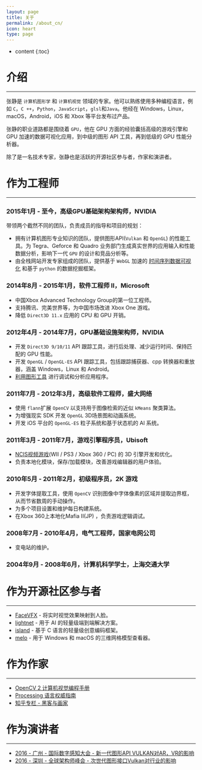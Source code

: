 ```yaml
---
layout: page
title: 关于
permalink: /about_cn/
icon: heart
type: page
---
```


* content
{:toc}

# 介绍
----

张静是 `计算机图形学` 和 `计算机视觉` 领域的专家。他可以熟练使用多种编程语言，例如 `C`，`C ++`，`Python`，`JavaScript`，`glsl`和`Java`。他经在 Windows，Linux，macOS，Android，iOS 和 Xbox 等平台发布过产品。

张静的职业道路都是围绕着 `GPU`，他在 GPU 方面的经验囊括高级的游戏引擎和 GPU 加速的数据可视化应用，到中级的图形 API 工具，再到低级的 GPU 性能分析器。

除了是一名技术专家，张静也是活跃的开源社区参与者，作家和演讲者。

# 作为工程师
----
### 2015年1月 - 至今，高级GPU基础架构架构师，NVIDIA

带领两个截然不同的团队，负责成员的指导和项目的规划：

- 拥有计算机图形专业知识的团队，提供图形API(`Vulkan` 和 `OpenGL`) 的性能工具。为 Tegra、Geforce 和 Quadro 业务部门生成真实世界的应用输入和性能数据分析，影响下一代 `GPU` 的设计和竞品分析等。
- 由全栈网站开发专家组成的团队，提供基于 `WebGL` 加速的 [时间序列数据可视化](https://www.nvidia.com/content/dam/en-zz/Solutions/geforce/news/geforce-rtx-gtx-dxr/geforce-rtx-gtx-dxr-one-metro-exodus-frame.png) 和基于 `python` 的数据挖掘框架。

### 2014年8月 - 2015年1月，软件工程师 II，Microsoft

- 中国Xbox Advanced Technology Group的第一位工程师。
- 支持腾讯、完美世界等，为中国市场改进 Xbox One 游戏。
- 降低 `Direct3D 11.x` 应用的 CPU 和 GPU 开销。

### 2012年4月 - 2014年7月，GPU基础设施架构师，NVIDIA

- 开发 `Direct3D 9/10/11` API 跟踪工具，进行后处理、减少运行时间、保持匹配的 GPU 性能。
- 开发 `OpenGL` / `OpenGL-ES` API 跟踪工具，包括跟踪捕获器、cpp 转换器和重放器，涵盖 Windows，Linux 和 Android。
-  [利用图形工具](https://www.vinjn.com/2013/07/07/graphics-debugging-tools-overview/) 进行调试和分析应用程序。

### 2011年7月 -  2012年3月，高级软件工程师，盛大网络

- 使用 `flann`扩展 `OpenCV` 以支持用于图像检索的近似 `kMeans` 聚类算法。
- 为增强现实 SDK 开发 `OpenGL` 3D场景图和动画系统。
- 开发 iOS 平台的 `OpenGL-ES` 粒子系统和基于状态机的 AI 系统。

### 2011年3月 - 2011年7月，游戏引擎程序员，Ubisoft

- [NCIS视频游戏](http://www.mobygames.com/developer/sheet/view/by_genre/developerId,532850/)(WII / PS3 / Xbox 360 / PC) 的 3D 引擎开发和优化。
- 负责本地化模块，保存/加载模块，改善游戏编辑器的用户体验。

### 2010年5月 - 2011年2月，初级程序员，2K 游戏

- 开发字体提取工具，使用 `OpenCV` 识别图像中字体像素的区域并提取边界框，从而节省数周的手动操作。
- 为多个项目设置和维护每日构建系统。
- 在Xbox 360上本地化Mafia II(JP) ，负责游戏逻辑调试。

### 2008年7月 - 2010年4月，电气工程师，国家电网公司

- 变电站的维护。

### 2004年9月 - 2008年6月，计算机科学学士，上海交通大学

# 作为开源社区参与者
----

-  [FaceVFX](https://github.com/jing-interactive/FaceVFX)  - 将实时视觉效果映射到人脸。
-  [lightnet](https://github.com/jing-vision/lightnet)  - 用于 AI 的轻量级端到端解决方案。
-  [island](https://github.com/island-org/island)  -  基于 C 语言的轻量级创意编码框架。
-  [melo](https://github.com/jing-interactive/melo)  - 用于 Windows 和 macOS 的三维网格模型查看器。

# 作为作家
----

- [OpenCV 2 计算机视觉编程手册](http://www.amazon.cn/OpenCV2%E8%AE%A1%E7%AE%97%E6%9C%BA%E8%A7%86%E8%A7%89%E7%BC%96%E7%A8%8B%E6%89%8B%E5%86%8C-Robert-Laganiere%E8%91%97-%E5%BC%A0%E9%9D%99/dp/B00DO9TC6C/)
- [Processing 语言权威指南](http://www.amazon.cn/Processing%E8%AF%AD%E8%A8%80%E6%9D%83%E5%A8%81%E6%8C%87%E5%8D%97-%E7%91%9E%E6%96%AF/dp/B00FEMKN7Y/)
- [知乎专栏 - 黑客与画家](https://zhuanlan.zhihu.com/hacker-and-painter)

# 作为演讲者
----

-  [2016  - 广州 - 国际数字感知大会 - 新一代图形API VULKAN对AR，VR的影响](http://www.vinjn.com/slides/arvr-api-talk/index.html#/) 
-  [2016  - 深圳 - 全球架构师峰会 - 次世代图形接口Vulkan对行业的影响](http://www.vinjn.com/slides/vulkan-arch-summit/index.html#/) 